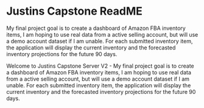 # Justins Capstone ReadME

My final project goal is to create a dashboard of Amazon FBA inventory items, I am hoping to use real data from a active selling account, but will use a demo account dataset if I am unable. For each submitted inventory item, the application will display the current inventory and the forecasted inventory projections for the future 90 days.

Welcome to Justins Capstone Server V2  -  My final project goal is to create a dashboard of Amazon FBA inventory items, I am hoping to use real data from a active selling account, but will use a demo account dataset if I am unable. For each submitted inventory item, the application will display the current inventory and the forecasted inventory projections for the future 90 days.